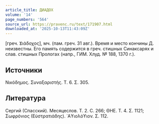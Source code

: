 ```yaml
---
article_title: ДИАДОХ
volume: '14'
page_numbers: '564'
source_url: https://pravenc.ru/text/171907.html
downloaded_at: '2025-10-13T11:43:09Z'
---
```


[греч. Ϫιάδοχος], мч. (пам. греч. 31 авг.). Время и место кончины Д. неизвестны. Его память содержится в греч. стишных Синаксарях и слав. стишных Прологах (напр., ГИМ. Хлуд. № 188, 1370 г.).

## Источники

Νικόδημος. Συναξαριστής. T. 6. Σ. 305.

## Литература

Сергий (Спасский). Месяцеслов. Т. 2. С. 266; ΘΗΕ. Τ. 4. Σ. 1121; Σωφρόνιος (Εὐστρατιάδης). ῾Αϒιολόϒιον. Σ. 112.
